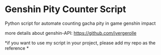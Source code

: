 # Genshin Pity Counter Script
Python script for automate counting gacha pity in game genshin impact

more details about genshin-API: https://github.com/jvergerolle

*if you want to use my script in your project, please add my repo as the reference *
